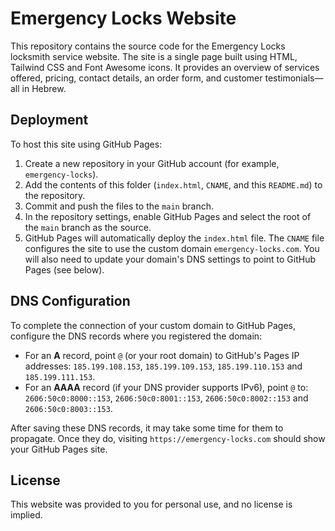 # Emergency Locks Website

This repository contains the source code for the Emergency Locks locksmith service website.  The site is a single page built using HTML, Tailwind CSS and Font Awesome icons.  It provides an overview of services offered, pricing, contact details, an order form, and customer testimonials—all in Hebrew.

## Deployment

To host this site using GitHub Pages:

1. Create a new repository in your GitHub account (for example, `emergency-locks`).
2. Add the contents of this folder (`index.html`, `CNAME`, and this `README.md`) to the repository.
3. Commit and push the files to the `main` branch.
4. In the repository settings, enable GitHub Pages and select the root of the `main` branch as the source.
5. GitHub Pages will automatically deploy the `index.html` file.  The `CNAME` file configures the site to use the custom domain `emergency-locks.com`.  You will also need to update your domain's DNS settings to point to GitHub Pages (see below).

## DNS Configuration

To complete the connection of your custom domain to GitHub Pages, configure the DNS records where you registered the domain:

* For an **A** record, point `@` (or your root domain) to GitHub's Pages IP addresses: `185.199.108.153`, `185.199.109.153`, `185.199.110.153` and `185.199.111.153`.
* For an **AAAA** record (if your DNS provider supports IPv6), point `@` to: `2606:50c0:8000::153`, `2606:50c0:8001::153`, `2606:50c0:8002::153` and `2606:50c0:8003::153`.

After saving these DNS records, it may take some time for them to propagate.  Once they do, visiting `https://emergency-locks.com` should show your GitHub Pages site.

## License

This website was provided to you for personal use, and no license is implied.
